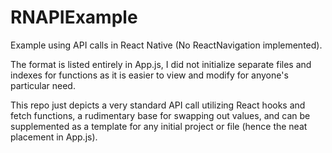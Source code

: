 # RNAPIExample
Example using API calls in React Native (No ReactNavigation implemented).

The format is listed entirely in App.js, I did not initialize separate files and indexes for functions as it is easier to view and modify for anyone's particular need.

This repo just depicts a very standard API call utilizing React hooks and fetch functions, a rudimentary base for swapping out values, and can be supplemented as a template for any initial project or file (hence the neat placement in App.js).


